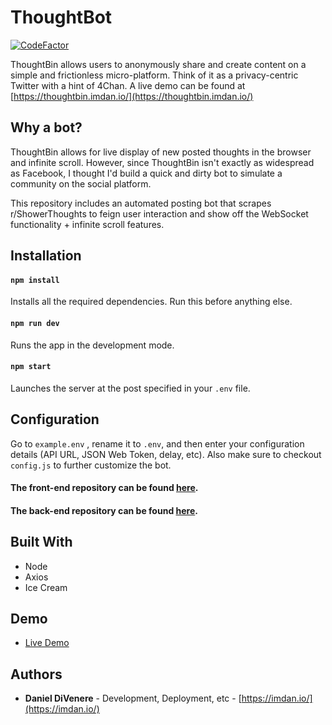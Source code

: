 
# ThoughtBot

[![CodeFactor](https://www.codefactor.io/repository/github/dannydi12/thoughtbin-bot/badge)](https://www.codefactor.io/repository/github/dannydi12/thoughtbin-bot)

ThoughtBin allows users to anonymously share and create content on a simple and frictionless micro-platform. Think of it as a privacy-centric Twitter with a hint of 4Chan. A live demo can be found at [https://thoughtbin.imdan.io/](https://thoughtbin.imdan.io/)

## Why a bot?

ThoughtBin allows for live display of new posted thoughts in the browser and infinite scroll. However, since ThoughtBin isn't exactly as widespread as Facebook, I thought I'd build a quick and dirty bot to simulate a community on the social platform. 

This repository includes an automated posting bot that scrapes r/ShowerThoughts to feign user interaction and show off the WebSocket functionality + infinite scroll features. 

## Installation

#### `npm install`

Installs all the required dependencies. Run this before anything else.

#### `npm run dev`

Runs the app in the development mode.

#### `npm start`

Launches the server at the post specified in your `.env` file.

## Configuration

Go to `example.env` , rename it to `.env`, and then enter your configuration details (API URL, JSON Web Token, delay, etc). Also make sure to checkout `config.js` to further customize the bot.

#### **The front-end repository can be found [here](https://github.com/dannydi12/thoughtbin-client).**
#### **The back-end repository can be found [here](https://github.com/dannydi12/thoughtbin-server).**

## Built With

* Node
* Axios
* Ice Cream

## Demo

- [Live Demo](https://thoughtbin.imdan.io/)

## Authors

* **Daniel DiVenere** -  Development, Deployment, etc - [https://imdan.io/](https://imdan.io/)